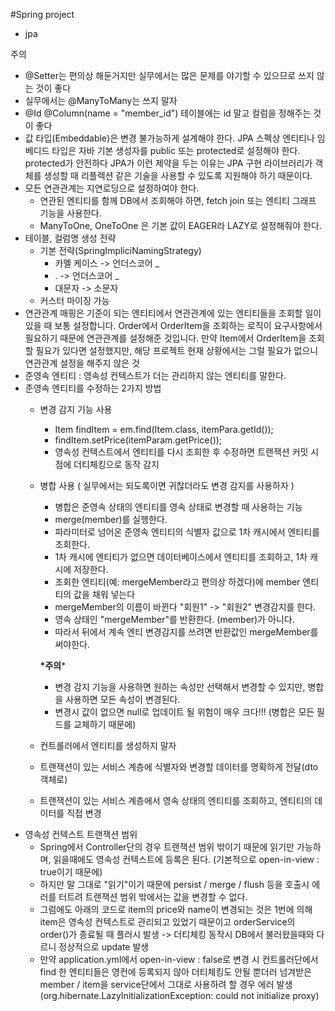 #Spring project

- jpa 

주의

- @Setter는 편의상 해둔거지만 실무에서는 많은 문제를 야기할 수 있으므로 쓰지 않는 것이 좋다
- 실무에서는 @ManyToMany는 쓰지 말자
- @Id @Column(name = "member_id") 테이블에는 id 말고 컬럼을 정해주는 것이 좋다
- 값 타입(Embeddable)은 변경 불가능하게 설계해야 한다.
    JPA 스펙상 엔티티나 임베디드 타입은 자바 기본 생성자를 public 또는 protected로 설정해야 한다. 
  protected가 안전하다 JPA가 이런 제약을 두는 이유는 JPA 구현 라이브러리가 객체를 생성할 때 리플렉션 같은 기술을
    사용할 수 있도록 지원해야 하기 때문이다.
- 모든 연관관계는 지연로딩으로 설정하여야 한다. 
  - 연관된 엔티티를 함께 DB에서 조회해야 하면, fetch join 또는 엔티티 그래프 기능을 사용한다.
  - ManyToOne, OneToOne 은 기본 값이 EAGER라 LAZY로 설정해줘야 한다.
- 테이블, 컬럼명 생성 전략
  - 기본 전략(SpringImpliciNamingStrategy) 
    - 카멜 케이스 -> 언더스코어 _
    - . -> 언더스코어 _
    - 대문자 -> 소문자
  - 커스터 마이징 가능
- 연관관계 매핑은 기준이 되는 엔티티에서 연관관계에 있는 엔티티들을 조회할 일이 있을 때 보통 설정합니다.
Order에서 OrderItem을 조회하는 로직이 요구사항에서 필요하기 때문에 연관관계를 설정해준 것입니다. 만약 Item에서 OrderItem을 조회할 필요가 있다면 설정했지만, 해당 프로젝트 현재 상황에서는 그럴 필요가 없으니 연관관계 설정을 해주지 않은 것
- 준영속 엔티티 : 영속성 컨텍스트가 더는 관리하지 않는 엔티티를 말한다.
- 준영속 엔티티를 수정하는 2가지 방법
  - 변경 감지 기능 사용
    - Item findItem = em.find(Item.class, itemPara.getId());
    - findItem.setPrice(itemParam.getPrice()); 
    - 영속성 컨텍스트에서 엔티티를 다시 조회한 후 수정하면 트랜잭션 커밋 시점에 더티체킹으로 동작 감지
  - 병합 사용 ( 실무에서는 되도록이면 귀찮더라도 변경 감지를 사용하자 )
    - 병합은 준영속 상태의 엔티티를 영속 상태로 변경할 때 사용하는 기능
    - merge(member)를 실행한다.
    - 파라미터로 넘어온 준영속 엔티티의 식별자 값으로 1차 캐시에서 엔티티를 조회한다.
    - 1차 캐시에 엔티티가 없으면 데이터베이스에서 엔티티를 조회하고, 1차 캐시에 저장한다.
    - 조회한 엔티티(예: mergeMember라고 편의상 하겠다)에 member 엔티티의 값을 채워 넣는다
    - mergeMember의 이름이 바뀐다 "회원1" -> "회원2" 변경감지를 한다.
    - 영속 상태인 "mergeMember"를 반환한다. (member)가 아니다.
    - 따라서 뒤에서 계속 엔티 변경감지를 쓰려면 반환값인 mergeMember를 써야한다.
    
    **\*주의*** 
    - 변경 감지 기능을 사용하면 원하는 속성만 선택해서 변경할 수 있지만, 병합을 사용하면 모든 속성이 변경된다.
    - 변경시 값이 없으면 null로 업데이트 될 위험이 매우 크다!!! (병합은 모든 필드를 교체하기 때문에)
  - 컨트롤러에서 엔티티를 생성하지 말자
  - 트랜잭션이 있는 서비스 계층에 식별자와 변경할 데이터를 명확하게 전달(dto 객체로)
  - 트랜잭션이 있는 서비스 계층에서 영속 상태의 엔티티를 조회하고, 엔티티의 데이터를 직접 변경
- 영속성 컨텍스트 트랜잭션 범위
  - Spring에서 Controller단의 경우 트랜잭션 범위 밖이기 때문에 읽기만 가능하며, 읽을때에도 영속성 컨텍스트에 등록은 된다.
       (기본적으로 open-in-view : true이기 때문에)
  - 하지만 말 그대로 "읽기"이기 때문에 persist / merge / flush 등을 호출시 에러를 터트려 트랜잭션 범위 밖에서는 값을 변경할 수 없다.
  - 그럼에도 아래의 코드로 item의 price와 name이 변경되는 것은 1번에 의해 item은 영속성 컨텍스트로 관리되고 있었기 때문이고 orderService의 order()가 종료될 때 플러시 발생 -> 더티체킹 동작시 DB에서 불러왔을때와 다르니 정상적으로 update 발생
  - 만약 application.yml에서 open-in-view : false로 변경 시
   컨트롤러단에서 find 한 엔티티들은 영컨에 등록되지 않아
   더티체킹도 안될 뿐더러 넘겨받은 member / item을 service단에서 그대로 사용하려 할 경우 에러 발생 (org.hibernate.LazyInitializationException: could not initialize proxy)